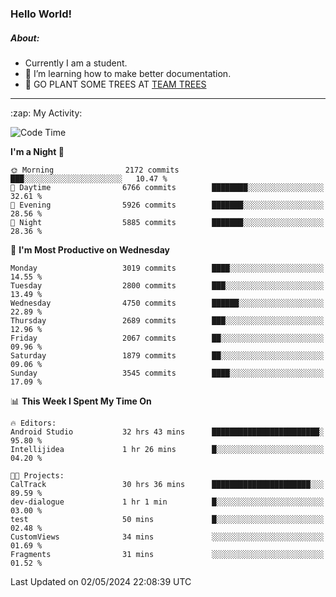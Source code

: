 ### Hello World!

##### About:
- Currently I am a student.
- 🌱 I’m learning how to make better documentation.
- 🌱 GO PLANT SOME TREES AT [TEAM TREES](https://teamtrees.org/)

---
  <summary>:zap: My Activity:</summary>
  
<!--START_SECTION:waka-->
![Code Time](http://img.shields.io/badge/Code%20Time-1%2C361%20hrs%2025%20mins-blue)

**I'm a Night 🦉** 

```text
🌞 Morning                2172 commits        ███░░░░░░░░░░░░░░░░░░░░░░   10.47 % 
🌆 Daytime                6766 commits        ████████░░░░░░░░░░░░░░░░░   32.61 % 
🌃 Evening                5926 commits        ███████░░░░░░░░░░░░░░░░░░   28.56 % 
🌙 Night                  5885 commits        ███████░░░░░░░░░░░░░░░░░░   28.36 % 
```
📅 **I'm Most Productive on Wednesday** 

```text
Monday                   3019 commits        ████░░░░░░░░░░░░░░░░░░░░░   14.55 % 
Tuesday                  2800 commits        ███░░░░░░░░░░░░░░░░░░░░░░   13.49 % 
Wednesday                4750 commits        ██████░░░░░░░░░░░░░░░░░░░   22.89 % 
Thursday                 2689 commits        ███░░░░░░░░░░░░░░░░░░░░░░   12.96 % 
Friday                   2067 commits        ██░░░░░░░░░░░░░░░░░░░░░░░   09.96 % 
Saturday                 1879 commits        ██░░░░░░░░░░░░░░░░░░░░░░░   09.06 % 
Sunday                   3545 commits        ████░░░░░░░░░░░░░░░░░░░░░   17.09 % 
```


📊 **This Week I Spent My Time On** 

```text
🔥 Editors: 
Android Studio           32 hrs 43 mins      ████████████████████████░   95.80 % 
Intellijidea             1 hr 26 mins        █░░░░░░░░░░░░░░░░░░░░░░░░   04.20 % 

🐱‍💻 Projects: 
CalTrack                 30 hrs 36 mins      ██████████████████████░░░   89.59 % 
dev-dialogue             1 hr 1 min          █░░░░░░░░░░░░░░░░░░░░░░░░   03.00 % 
test                     50 mins             █░░░░░░░░░░░░░░░░░░░░░░░░   02.48 % 
CustomViews              34 mins             ░░░░░░░░░░░░░░░░░░░░░░░░░   01.69 % 
Fragments                31 mins             ░░░░░░░░░░░░░░░░░░░░░░░░░   01.52 % 
```


 Last Updated on 02/05/2024 22:08:39 UTC
<!--END_SECTION:waka-->

